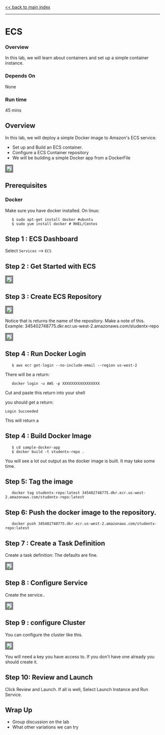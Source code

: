 <link rel='stylesheet' href='assets/main.css'/>

[<< back to main index](README.md) 

---

# ECS 

### Overview

In this lab, we will learn about containers and set up a simple container instance.

### Depends On 
None

### Run time
45 mins

## Overview
In this lab, we will deploy a simple Docker image to Amazon's ECS service.
* Set up and Build an ECS container.
* Configure a ECS Container repository
* We will be building a simple Docker app from a DockerFile

<img src="assets/images/architecture-webservice.png" style="border: 5px solid grey ; max-width:100%;" /> 


## Prerequisites

### Docker

Make sure you have docker installed.  On linux:

```
   $ sudo apt-get install docker #ubuntu
   $ sudo yum install docker # RHEL/Centos
```



## Step 1 : ECS Dashboard
Select `Services` --> `ECS`

## Step 2 : Get Started with ECS 
<img src="assets/images/ecs-1-start.png" style="border: 5px solid grey ; max-width:100%;" /> 

## Step 3 : Create ECS Repository
<img src="assets/images/ecs-2-repo.png" style="border: 5px solid grey ; max-width:100%;" /> 

Notice that is returns the name of the repository.  Make a note of this.
Example: 345402748775.dkr.ecr.us-west-2.amazonaws.com/studentx-repo

<img src="assets/images/ecs-3-repo-created.png" style="border: 5px solid grey ; max-width:100%;" /> 

## Step 4 : Run Docker Login

```
   $ aws ecr get-login --no-include-email --region us-west-2
```
There will be a return:
```
   docker login -u AWS -p XXXXXXXXXXXXXXXXX
```

Cut and paste this return into your shell

you should get a return:

```
Login Succeeded
```

This will return a
## Step 4 : Build Docker Image 

```
   $ cd sample-docker-app
   $ docker build -t studentx-repo . 
```

You will see a lot out output as the docker image is built. It may take some time.

## Step 5:  Tag the image

``` 
   docker tag studentx-repo:latest 345402748775.dkr.ecr.us-west-2.amazonaws.com/studentx-repo:latest
```

## Step 6: Push the docker image to the repository.

```
   docker push 345402748775.dkr.ecr.us-west-2.amazonaws.com/studentx-repo:latest
```


## Step 7 :  Create a Task Definition

Create a task definition:  The defaults are fine.

<img src="assets/images/ecs-4-step3.png" style="border: 5px solid grey ; max-width:100%;" /> 

## Step 8 :  Configure Service 

Create the service..

<img src="assets/images/ecs-5-step4.png" style="border: 5px solid grey ; max-width:100%;" /> 

## Step 9 : configure Cluster 

You can configure the cluster like this.

<img src="assets/images/ecs-6-step5.png" style="border: 5px solid grey ; max-width:100%;" /> 

You will need a key you have access to. If you don't have one already you should create it.

## Step 10: Review and Launch

Click Review and Launch.  If all is well, Select Launch Instance and Run Service.


## Wrap Up
* Group discussion on the lab
* What other variations we can try
